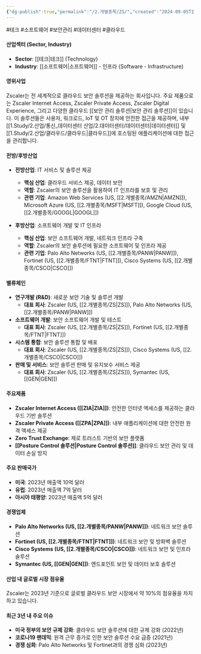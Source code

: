 ```yaml
---
{"dg-publish":true,"permalink":"/2.개별종목/ZS/","created":"2024-09-05T17:56:35.446+09:00","updated":"2025-07-29T21:37:05.437+09:00"}
---
```


#테크 #소프트웨어 #보안관리 #데이터센터 #클라우드 

#### 산업섹터 (Sector, Industry)

- **Sector**: [[테크\|테크]] (Technology)
- **Industry**: [[소프트웨어\|소프트웨어]] - 인프라 (Software - Infrastructure)

#### 영위사업

Zscaler는 전 세계적으로 클라우드 보안 솔루션을 제공하는 회사입니다. 주요 제품으로는 Zscaler Internet Access, Zscaler Private Access, Zscaler Digital Experience, 그리고 다양한 클라우드 [[보안 관리 솔루션\|보안 관리 솔루션]]이 있습니다. 이 솔루션들은 사용자, 워크로드, IoT 및 OT 장치에 안전한 접근을 제공하며, 내부 [[1.Study/2.산업/통신_데이터센터 산업/2.데이터센터/데이터센터\|데이터센터]] 및 [[1.Study/2.산업/클라우드/클라우드\|클라우드]]에 호스팅된 애플리케이션에 대한 접근을 관리합니다.

#### 전방/후방산업

- **전방산업**: IT 서비스 및 솔루션 제공
    - **핵심 산업**: 클라우드 서비스 제공, 데이터 보안
    - **역할**: Zscaler의 보안 솔루션을 활용하여 IT 인프라를 보호 및 관리
    - **관련 기업**: Amazon Web Services (US, [[2.개별종목/AMZN\|AMZN]]), Microsoft Azure (US, [[2.개별종목/MSFT\|MSFT]]), Google Cloud (US, [[2.개별종목/GOOGL\|GOOGL]])

- **후방산업**: 소프트웨어 개발 및 IT 인프라
    - **핵심 산업**: 보안 소프트웨어 개발, 네트워크 인프라 구축
    - **역할**: Zscaler의 보안 솔루션에 필요한 소프트웨어 및 인프라 제공
    - **관련 기업**: Palo Alto Networks (US, [[2.개별종목/PANW\|PANW]]), Fortinet (US, [[2.개별종목/FTNT\|FTNT]]), Cisco Systems (US, [[2.개별종목/CSCO\|CSCO]])

#### 밸류체인

- **연구개발 (R&D)**: 새로운 보안 기술 및 솔루션 개발
    - **대표 회사**: Zscaler (US, [[2.개별종목/ZS\|ZS]]), Palo Alto Networks (US, [[2.개별종목/PANW\|PANW]])
- **소프트웨어 개발**: 보안 소프트웨어 개발 및 테스트
    - **대표 회사**: Zscaler (US, [[2.개별종목/ZS\|ZS]]), Fortinet (US, [[2.개별종목/FTNT\|FTNT]])
- **시스템 통합**: 보안 솔루션 통합 및 배포
    - **대표 회사**: Zscaler (US, [[2.개별종목/ZS\|ZS]]), Cisco Systems (US, [[2.개별종목/CSCO\|CSCO]])
- **판매 및 서비스**: 보안 솔루션 판매 및 유지보수 서비스 제공
    - **대표 회사**: Zscaler (US, [[2.개별종목/ZS\|ZS]]), Symantec (US, [[GEN\|GEN]])

#### 주요제품

- **Zscaler Internet Access ([[ZIA\|ZIA]])**: 안전한 인터넷 액세스를 제공하는 클라우드 기반 솔루션
- **Zscaler Private Access ([[ZPA\|ZPA]])**: 내부 애플리케이션에 대한 안전한 원격 액세스 제공
- **Zero Trust Exchange**: 제로 트러스트 기반의 보안 플랫폼
- **[[Posture Control 솔루션\|Posture Control 솔루션]]**: 클라우드 보안 관리 및 데이터 손실 방지

#### 주요 판매국가

- **미국**: 2023년 매출액 10억 달러
- **유럽**: 2023년 매출액 7억 달러
- **아시아 태평양**: 2023년 매출액 5억 달러

#### 경쟁업체

- **Palo Alto Networks (US, [[2.개별종목/PANW\|PANW]])**: 네트워크 보안 솔루션
- **Fortinet (US, [[2.개별종목/FTNT\|FTNT]])**: 네트워크 보안 및 방화벽 솔루션
- **Cisco Systems (US, [[2.개별종목/CSCO\|CSCO]])**: 네트워크 보안 및 인프라 솔루션
- **Symantec (US, [[GEN\|GEN]])**: 엔드포인트 보안 및 데이터 보호 솔루션

#### 산업 내 글로벌 시장 점유율

Zscaler는 2023년 기준으로 글로벌 클라우드 보안 시장에서 약 10%의 점유율을 차지하고 있습니다.

#### 최근 3년 내 주요 이슈

- **미국 정부의 보안 규제 강화**: 클라우드 보안 솔루션에 대한 규제 강화 (2022년)
- **코로나19 팬데믹**: 원격 근무 증가로 인한 보안 솔루션 수요 급증 (2021년)
- **경쟁 심화**: Palo Alto Networks 및 Fortinet과의 경쟁 심화 (2023년)